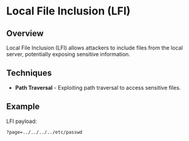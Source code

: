 
# Local File Inclusion (LFI)

## Overview
Local File Inclusion (LFI) allows attackers to include files from the local server, potentially exposing sensitive information.

## Techniques
- **Path Traversal** - Exploiting path traversal to access sensitive files.

## Example
LFI payload:
```plaintext
?page=../../../../etc/passwd

